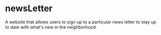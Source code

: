 # newsLetter
 A website that allows users to sign up to a particular news letter to stay up to date with what's new in the neighborhood. 
